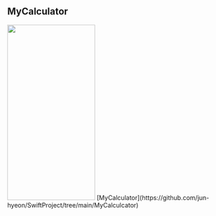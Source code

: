 ## MyCalculator
<img src= https://github.com/user-attachments/assets/6fefd386-98d3-4e73-b9a6-6292c9f3d778 width=200 height=400>
[MyCalculator](https://github.com/jun-hyeon/SwiftProject/tree/main/MyCalculcator)
